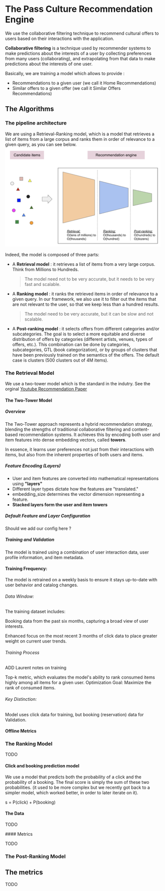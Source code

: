 
# The Pass Culture Recommendation Engine


We use the collaborative filtering technique to recommend cultural offers to users based on their interactions with the application.

**Collaborative filtering** is a technique used by recommender systems to make predictions about the interests of a user by collecting preferences from many users (collaborating), and extrapolating from that data to make predictions about the interests of one user.

Basically, we are training a model which allows to provide :
* Recommendations to a given user (we call it Home Recommendations)
* Similar offers to a given offer (we call it Similar Offers Recommendations)


## The Algorithms

### The pipeline architecture

We are using a Retrieval-Ranking model, which is a model that retrieves a list of items from a large corpus and ranks them in order of relevance to a given query, as you can see below.
![Retrieval-Ranking model](assets/retrieval-ranking-architecture.png)

Indeed, the model is composed of three parts:

* A **Retrieval model** : it retrieves a list of items from a very large corpus. Think from Millions to Hundreds.
    > The model need not to be very accurate, but it needs to be very fast and scalable.
* A **Ranking model** : it ranks the retrieved items in order of relevance to a given query. In our framework, we also use it to filter out the items that are not relevant to the user, so that we keep less than a hundred results.
    > The model need to be very accurate, but it can be slow and not scalable.
* A **Post-ranking model** : it selects offers from different categories and/or subcategories. The goal is to select a more equitable and diverse distribution of offers by categories (different artists, venues, types of offers, etc.). This combination can be done by categories, subcategories, GTL (book categorization), or by groups of clusters that have been previously trained on the semantics of the offers. The default case is clusters (500 clusters out of 4M items).


### The Retrieval Model

We use a two-tower model which is the standard in the indutry. See the orginal [Youtube Recommendation Paper](https://static.googleusercontent.com/media/research.google.com/fr//pubs/archive/45530.pdf)

#### The Two-Tower Model


##### Overview

The Two-Tower approach represents a hybrid recommendation strategy, blending the strengths of traditional collaborative filtering and content-based recommendation systems. It achieves this by encoding both user and item features into dense embedding vectors, called **towers**.

In essence, it learns user preferences not just from their interactions with items, but also from the inherent properties of both users and items.

##### Feature Encoding (Layers)

* User and item features are converted into mathematical representations using **"layers"**
* Different layer types dictate how the features are "translated."
* embedding_size determines the vector dimension representing a feature.
* **Stacked layers form the user and item towers**

##### Default Feature and Layer Configuration

Should we add our config here ?

##### Training and Validation

The model is trained using a combination of user interaction data, user profile information, and item metadata.

#### Training Frequency:
The model is retrained on a weekly basis to ensure it stays up-to-date with user behavior and catalog changes.

###### Data Window:

The training dataset includes:

Booking data from the past six months, capturing a broad view of user interests.


Enhanced focus on the most recent 3 months of click data to place greater weight on current user trends.

###### Training Process

ADD Laurent notes on training

Top-k metric, which evaluates the model's ability to rank consumed items highly among all items for a given user.
Optimization Goal: Maximize the rank of consumed items.
###### Key Distinction:
 Model uses click data for training, but booking (reservation) data for Validation.


#### Offline Metrics


### The Ranking Model

TODO

#### Click and booking prediction model

We use a model that predicts both the probability of a click and the probability of a booking. The final score is simply the sum of these two probabilities. (it used to be more complex but we recently got back to a simpler model, which worked better, in order to later iterate on it).

s = P(click) + P(booking)

#### The Data

TODO

#### Metrics

TODO

### The Post-Ranking Model


## The metrics

TODO

